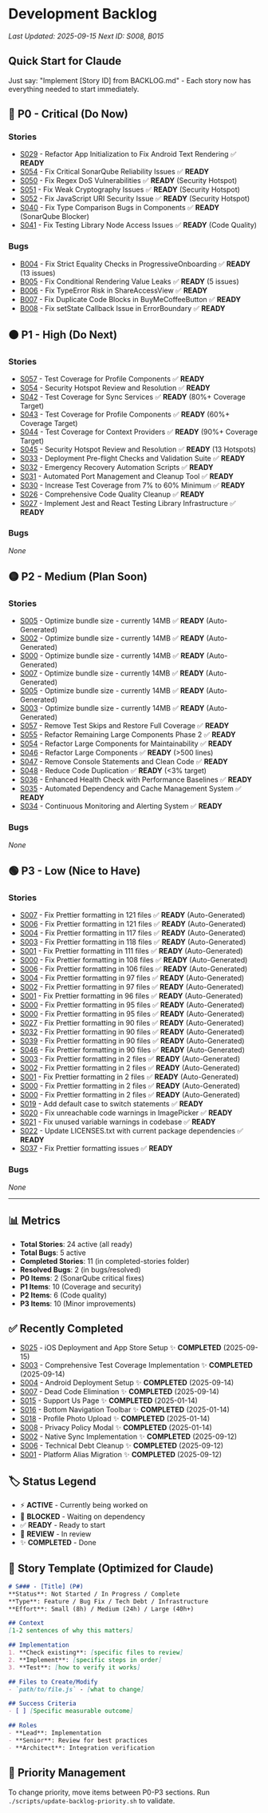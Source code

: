 # Development Backlog

*Last Updated: 2025-09-15*
*Next ID: S008, B015*

## Quick Start for Claude
Just say: "Implement [Story ID] from BACKLOG.md" - Each story now has everything needed to start immediately.

## 🔴 P0 - Critical (Do Now)
### Stories
- [S029](backlog/S029-refactor-app-initialization-to-fix-android-text-rendering.md) - Refactor App Initialization to Fix Android Text Rendering ✅ **READY**
- [S054](backlog/S054-fix-critical-sonarqube-reliability-issues.md) - Fix Critical SonarQube Reliability Issues ✅ **READY**
- [S050](backlog/S050-fix-regex-dos-vulnerabilities.md) - Fix Regex DoS Vulnerabilities ✅ **READY** (Security Hotspot)
- [S051](backlog/S051-fix-weak-cryptography-issues.md) - Fix Weak Cryptography Issues ✅ **READY** (Security Hotspot)
- [S052](backlog/S052-fix-javascript-uri-security-issue.md) - Fix JavaScript URI Security Issue ✅ **READY** (Security Hotspot)
- [S040](backlog/S040-fix-type-comparison-bugs.md) - Fix Type Comparison Bugs in Components ✅ **READY** (SonarQube Blocker)
- [S041](backlog/S041-fix-testing-library-node-access.md) - Fix Testing Library Node Access Issues ✅ **READY** (Code Quality)

### Bugs
- [B004](bugs/B004-fix-strict-equality-checks-in-progressiveonboarding.md) - Fix Strict Equality Checks in ProgressiveOnboarding ✅ **READY** (13 issues)
- [B005](bugs/B005-fix-conditional-rendering-value-leaks.md) - Fix Conditional Rendering Value Leaks ✅ **READY** (5 issues)
- [B006](bugs/B006-fix-typeerror-risk-in-shareaccessview.md) - Fix TypeError Risk in ShareAccessView ✅ **READY**
- [B007](bugs/B007-fix-duplicate-code-blocks-in-buymecoffeebutton.md) - Fix Duplicate Code Blocks in BuyMeCoffeeButton ✅ **READY**
- [B008](bugs/B008-fix-setstate-callback-issue-in-errorboundary.md) - Fix setState Callback Issue in ErrorBoundary ✅ **READY**

## 🟠 P1 - High (Do Next)
### Stories
- [S057](backlog/S057-test-coverage-for-profile-components.md) - Test Coverage for Profile Components ✅ **READY**
- [S054](backlog/S054-security-hotspot-review-and-resolution.md) - Security Hotspot Review and Resolution ✅ **READY**
- [S042](backlog/S042-test-coverage-sync-services.md) - Test Coverage for Sync Services ✅ **READY** (80%+ Coverage Target)
- [S043](backlog/S043-test-coverage-profile-components.md) - Test Coverage for Profile Components ✅ **READY** (60%+ Coverage Target)
- [S044](backlog/S044-test-coverage-context-providers.md) - Test Coverage for Context Providers ✅ **READY** (90%+ Coverage Target)
- [S045](backlog/S045-security-hotspot-resolution.md) - Security Hotspot Review and Resolution ✅ **READY** (13 Hotspots)
- [S033](backlog/S033-deployment-pre-flight-checks-and-validation-suite.md) - Deployment Pre-flight Checks and Validation Suite ✅ **READY**
- [S032](backlog/S032-emergency-recovery-automation-scripts.md) - Emergency Recovery Automation Scripts ✅ **READY**
- [S031](backlog/S031-automated-port-management-and-cleanup-tool.md) - Automated Port Management and Cleanup Tool ✅ **READY**
- [S030](backlog/S030-increase-test-coverage-from-7-to-60-minimum.md) - Increase Test Coverage from 7% to 60% Minimum ✅ **READY**
- [S026](backlog/S026-comprehensive-code-quality-cleanup.md) - Comprehensive Code Quality Cleanup ✅ **READY**
- [S027](backlog/S027-implement-jest-and-react-testing-library-infrastructure.md) - Implement Jest and React Testing Library Infrastructure ✅ **READY**

### Bugs
*None*

## 🟡 P2 - Medium (Plan Soon)
### Stories
- [S005](backlog/S005-optimizebundlesizecurrently14mb.md) - Optimize bundle size - currently 14MB ✅ **READY** (Auto-Generated)
- [S002](backlog/S002-optimizebundlesizecurrently14mb.md) - Optimize bundle size - currently 14MB ✅ **READY** (Auto-Generated)
- [S000](backlog/S000-optimizebundlesizecurrently14mb.md) - Optimize bundle size - currently 14MB ✅ **READY** (Auto-Generated)
- [S007](backlog/S007-optimizebundlesizecurrently14mb.md) - Optimize bundle size - currently 14MB ✅ **READY** (Auto-Generated)
- [S005](backlog/S005-optimizebundlesizecurrently14mb.md) - Optimize bundle size - currently 14MB ✅ **READY** (Auto-Generated)
- [S003](backlog/S003-optimizebundlesizecurrently14mb.md) - Optimize bundle size - currently 14MB ✅ **READY** (Auto-Generated)
- [S057](backlog/S057-remove-test-skips-and-restore-full-coverage.md) - Remove Test Skips and Restore Full Coverage ✅ **READY**
- [S055](backlog/S055-refactor-remaining-large-components-phase-2.md) - Refactor Remaining Large Components Phase 2 ✅ **READY**
- [S054](backlog/S054-refactor-large-components-for-maintainability.md) - Refactor Large Components for Maintainability ✅ **READY**
- [S046](backlog/S046-refactor-large-components.md) - Refactor Large Components ✅ **READY** (>500 lines)
- [S047](backlog/S047-remove-console-statements.md) - Remove Console Statements and Clean Code ✅ **READY**
- [S048](backlog/S048-reduce-code-duplication.md) - Reduce Code Duplication ✅ **READY** (<3% target)
- [S036](backlog/S036-enhanced-health-check-with-performance-baselines.md) - Enhanced Health Check with Performance Baselines ✅ **READY**
- [S035](backlog/S035-automated-dependency-and-cache-management-system.md) - Automated Dependency and Cache Management System ✅ **READY**
- [S034](backlog/S034-continuous-monitoring-and-alerting-system.md) - Continuous Monitoring and Alerting System ✅ **READY**

### Bugs
*None*

## 🟢 P3 - Low (Nice to Have)
### Stories
- [S007](backlog/S007-fixprettierformattingin121files.md) - Fix Prettier formatting in 121 files ✅ **READY** (Auto-Generated)
- [S006](backlog/S006-fixprettierformattingin121files.md) - Fix Prettier formatting in 121 files ✅ **READY** (Auto-Generated)
- [S004](backlog/S004-fixprettierformattingin117files.md) - Fix Prettier formatting in 117 files ✅ **READY** (Auto-Generated)
- [S003](backlog/S003-fixprettierformattingin118files.md) - Fix Prettier formatting in 118 files ✅ **READY** (Auto-Generated)
- [S001](backlog/S001-fixprettierformattingin111files.md) - Fix Prettier formatting in 111 files ✅ **READY** (Auto-Generated)
- [S000](backlog/S000-fixprettierformattingin108files.md) - Fix Prettier formatting in 108 files ✅ **READY** (Auto-Generated)
- [S006](backlog/S006-fixprettierformattingin106files.md) - Fix Prettier formatting in 106 files ✅ **READY** (Auto-Generated)
- [S004](backlog/S004-fixprettierformattingin97files.md) - Fix Prettier formatting in 97 files ✅ **READY** (Auto-Generated)
- [S002](backlog/S002-fixprettierformattingin97files.md) - Fix Prettier formatting in 97 files ✅ **READY** (Auto-Generated)
- [S001](backlog/S001-fixprettierformattingin96files.md) - Fix Prettier formatting in 96 files ✅ **READY** (Auto-Generated)
- [S000](backlog/S000-fixprettierformattingin95files.md) - Fix Prettier formatting in 95 files ✅ **READY** (Auto-Generated)
- [S000](backlog/S000-fixprettierformattingin95files.md) - Fix Prettier formatting in 95 files ✅ **READY** (Auto-Generated)
- [S027](backlog/S027-fixprettierformattingin90files.md) - Fix Prettier formatting in 90 files ✅ **READY** (Auto-Generated)
- [S032](backlog/S032-fixprettierformattingin90files.md) - Fix Prettier formatting in 90 files ✅ **READY** (Auto-Generated)
- [S039](backlog/S039-fixprettierformattingin90files.md) - Fix Prettier formatting in 90 files ✅ **READY** (Auto-Generated)
- [S046](backlog/S046-fixprettierformattingin90files.md) - Fix Prettier formatting in 90 files ✅ **READY** (Auto-Generated)
- [S003](backlog/S003-fixprettierformattingin2files.md) - Fix Prettier formatting in 2 files ✅ **READY** (Auto-Generated)
- [S002](backlog/S002-fixprettierformattingin2files.md) - Fix Prettier formatting in 2 files ✅ **READY** (Auto-Generated)
- [S001](backlog/S001-fixprettierformattingin2files.md) - Fix Prettier formatting in 2 files ✅ **READY** (Auto-Generated)
- [S000](backlog/S000-fixprettierformattingin2files.md) - Fix Prettier formatting in 2 files ✅ **READY** (Auto-Generated)
- [S000](backlog/S000-fixprettierformattingin2files.md) - Fix Prettier formatting in 2 files ✅ **READY** (Auto-Generated)
- [S019](backlog/S019-add-default-case-to-switch-statements.md) - Add default case to switch statements ✅ **READY**
- [S020](backlog/S020-fix-unreachable-code-warnings-in-imagepicker.md) - Fix unreachable code warnings in ImagePicker ✅ **READY**
- [S021](backlog/S021-fix-unused-variable-warnings-in-codebase.md) - Fix unused variable warnings in codebase ✅ **READY**
- [S022](backlog/S022-update-licensestxt-with-current-package-dependencies.md) - Update LICENSES.txt with current package dependencies ✅ **READY**
- [S037](backlog/S037-fix-prettier-formatting-issues.md) - Fix Prettier formatting issues ✅ **READY**

### Bugs
*None*

---

## 📊 Metrics
- **Total Stories**: 24 active (all ready)
- **Total Bugs**: 5 active
- **Completed Stories**: 11 (in completed-stories folder)
- **Resolved Bugs**: 2 (in bugs/resolved)
- **P0 Items**: 2 (SonarQube critical fixes)
- **P1 Items**: 10 (Coverage and security)
- **P2 Items**: 6 (Code quality)
- **P3 Items**: 10 (Minor improvements)

## ✅ Recently Completed
- [S025](completed-stories/S025-ios-deployment-and-app-store-setup-COMPLETED.md) - iOS Deployment and App Store Setup ✨ **COMPLETED** (2025-09-15)
- [S003](completed-stories/S003-test-coverage-COMPLETED.md) - Comprehensive Test Coverage Implementation ✨ **COMPLETED** (2025-09-14)
- [S004](completed-stories/S004-android-deployment-COMPLETED.md) - Android Deployment Setup ✨ **COMPLETED** (2025-09-14)
- [S007](completed-stories/S007-dead-code-elimination-COMPLETED.md) - Dead Code Elimination ✨ **COMPLETED** (2025-09-14)
- [S015](completed-stories/S015-support-us-page-COMPLETED.md) - Support Us Page ✨ **COMPLETED** (2025-01-14)
- [S016](completed-stories/S016-bottom-navigation-toolbar-COMPLETED.md) - Bottom Navigation Toolbar ✨ **COMPLETED** (2025-01-14)
- [S018](completed-stories/S018-profile-photo-upload-COMPLETED.md) - Profile Photo Upload ✨ **COMPLETED** (2025-01-14)
- [S008](completed-stories/S008-privacy-policy-COMPLETED.md) - Privacy Policy Modal ✨ **COMPLETED** (2025-01-14)
- [S002](backlog/closed/S002-native-sync-implementation.md) - Native Sync Implementation ✨ **COMPLETED** (2025-09-12)
- [S006](backlog/closed/S006-technical-debt-cleanup-and-documentation-update.md) - Technical Debt Cleanup ✨ **COMPLETED** (2025-09-12)
- [S001](backlog/closed/S001-platform-alias-migration.md) - Platform Alias Migration ✨ **COMPLETED** (2025-09-12)

## 🏷️ Status Legend
- ⚡ **ACTIVE** - Currently being worked on
- 🔄 **BLOCKED** - Waiting on dependency
- ✅ **READY** - Ready to start
- 🎯 **REVIEW** - In review
- ✨ **COMPLETED** - Done

## 📝 Story Template (Optimized for Claude)
```markdown
# S### - [Title] (P#)
**Status**: Not Started / In Progress / Complete
**Type**: Feature / Bug Fix / Tech Debt / Infrastructure
**Effort**: Small (8h) / Medium (24h) / Large (40h+)

## Context
[1-2 sentences of why this matters]

## Implementation
1. **Check existing**: [specific files to review]
2. **Implement**: [specific steps in order]
3. **Test**: [how to verify it works]

## Files to Create/Modify
- `path/to/file.js` - [what to change]

## Success Criteria
- [ ] [Specific measurable outcome]

## Roles
- **Lead**: Implementation
- **Senior**: Review for best practices
- **Architect**: Integration verification
```

## 🔄 Priority Management
To change priority, move items between P0-P3 sections.
Run `./scripts/update-backlog-priority.sh` to validate.